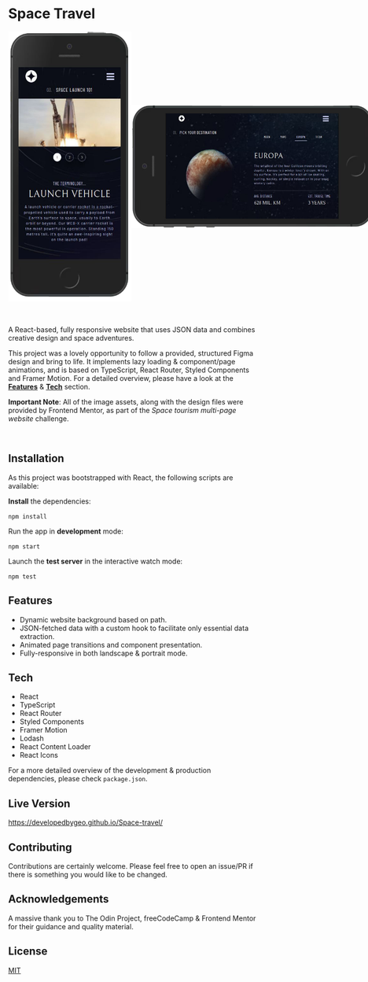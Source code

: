 # Space Travel

<div style="display: flex">
<img src='./public/sample-v.png' height='550px' width='250px' alt='mobile viewport - portrait mode'/>
<img style="align-self: center" src='./public/sample-h.png' height='250px' width='500px'alt='mobile viewport - landscape mode'/>
</div>

<br>
<br>

A React-based, fully responsive website that uses JSON data and combines creative design and space adventures.

This project was a lovely opportunity to follow a provided, structured Figma design and bring to life. It implements lazy loading & component/page animations, and is based on TypeScript, React Router, Styled Components and Framer Motion. For a detailed overview, please have a look at the [**Features**](#features) & [**Tech**](#tech) section.

**Important Note**: All of the image assets, along with the design files were provided by Frontend Mentor, as part of the _Space tourism multi-page website_ challenge.

<br>

## Installation

As this project was bootstrapped with React, the following scripts are available:

**Install** the dependencies:

```
npm install
```

Run the app in **development** mode:

```
npm start
```

Launch the **test server** in the interactive watch mode:

```
npm test
```

## <a id='features'></a>Features

-   Dynamic website background based on path.
-   JSON-fetched data with a custom hook to facilitate only essential data extraction.
-   Animated page transitions and component presentation.
-   Fully-responsive in both landscape & portrait mode.

## <a id='tech'></a>Tech

-   React
-   TypeScript
-   React Router
-   Styled Components
-   Framer Motion
-   Lodash
-   React Content Loader
-   React Icons

For a more detailed overview of the development & production dependencies, please check `package.json`.

## Live Version

<https://developedbygeo.github.io/Space-travel/>

## Contributing

Contributions are certainly welcome. Please feel free to open an issue/PR if there is something you would like to be changed.

## Acknowledgements

A massive thank you to The Odin Project, freeCodeCamp & Frontend Mentor for their guidance and quality material.

## License

[MIT](./LICENSE.md)
